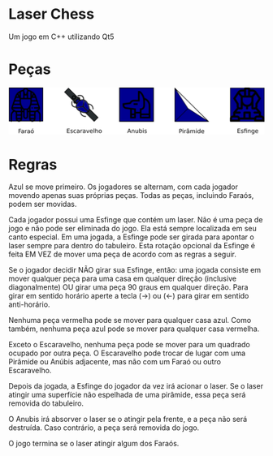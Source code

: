 
# Laser Chess

Um jogo em C++ utilizando Qt5

# Peças

![](pecas.png)

# Regras

Azul se move primeiro. Os jogadores se alternam, com cada jogador movendo apenas suas próprias peças. Todas as peças, incluindo Faraós, podem ser movidas.

Cada jogador possui uma Esfinge que contém um laser. Não é uma peça de jogo e não pode ser eliminada do jogo. Ela está sempre localizada em seu canto especial. Em uma jogada, a Esfinge pode ser girada para apontar o laser sempre para dentro do tabuleiro. Esta rotação opcional da Esfinge é feita EM VEZ de mover uma peça de acordo com as regras a seguir.

Se o jogador decidir NÃO girar sua Esfinge, então: uma jogada consiste em mover qualquer peça para uma casa em qualquer direção (inclusive diagonalmente) OU girar uma peça 90 graus em qualquer direção. Para girar em sentido horário aperte a tecla (->) ou (<-) para girar em sentido anti-horário.

Nenhuma peça vermelha pode se mover para qualquer casa azul. Como também, nenhuma peça azul pode se mover para qualquer casa vermelha.

Exceto o Escaravelho, nenhuma peça pode se mover para um quadrado ocupado por outra peça. O Escaravelho pode trocar de lugar com uma Pirâmide ou Anúbis adjacente, mas não com um Faraó ou outro Escaravelho.

Depois da jogada, a Esfinge do jogador da vez irá acionar o laser. Se o laser atingir uma superfície não espelhada de uma pirâmide, essa peça será removida do tabuleiro.

O Anubis irá absorver o laser se o atingir pela frente, e a peça não será destruída. Caso contrário, a peça será removida do jogo.

O jogo termina se o laser atingir algum dos Faraós.
